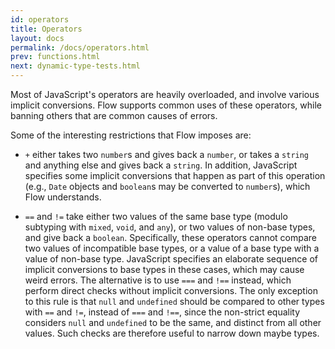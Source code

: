 ```yaml
---
id: operators
title: Operators
layout: docs
permalink: /docs/operators.html
prev: functions.html
next: dynamic-type-tests.html
---
```


Most of JavaScript's operators are heavily overloaded, and involve various 
implicit conversions. Flow supports common uses of these operators, while 
banning others that are common causes of errors.

Some of the interesting restrictions that Flow imposes are:

- `+` either takes two `number`s and gives back a `number`, or takes a `string`
  and anything else and gives back a `string`. In addition, JavaScript specifies 
some implicit conversions that happen as part of this operation (e.g., `Date` objects and 
  `boolean`s may be converted to `number`s), which Flow understands.

- `==` and `!=` take either two values of the same base type (modulo subtyping 
with `mixed`, `void`, and `any`), or two values of non-base types, and give 
back a `boolean`. Specifically, these operators cannot compare two values of 
incompatible base types, or a value of a base type with a value of non-base 
type. JavaScript specifies an elaborate sequence of implicit conversions to 
base types in these cases, which may cause weird errors. The alternative is to 
use `===` and `!==` instead, which perform direct checks without implicit 
conversions. The only exception to this rule is that `null` and `undefined`
should be compared to other types with `==` and `!=`, instead of `===` and `!==`,
since the non-strict equality considers `null` and `undefined` to be the same,
and distinct from all other values. Such checks are therefore useful to 
narrow down maybe types.
